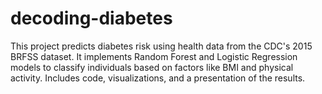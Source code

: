 # decoding-diabetes
This project predicts diabetes risk using health data from the CDC's 2015 BRFSS dataset. It implements Random Forest and Logistic Regression models to classify individuals based on factors like BMI and physical activity. Includes code, visualizations, and a presentation of the results.

